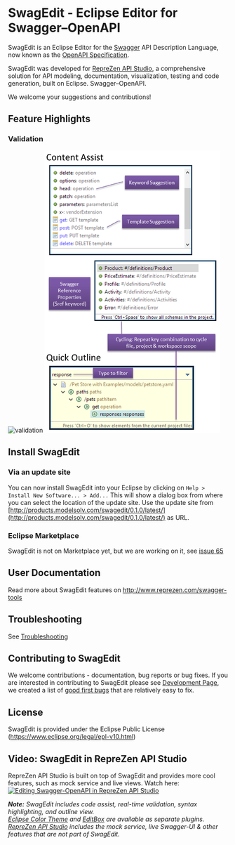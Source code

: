 # SwagEdit - Eclipse Editor for Swagger–OpenAPI

SwagEdit is an Eclipse Editor for the [Swagger](http://swagger.io) API Description Language, now known as the [OpenAPI Specification](http://openapis.org).

SwagEdit was developed for [RepreZen API Studio](http://reprezen.com/swagger-tools), a comprehensive solution for API modeling, documentation, visualization, testing and code generation, built on Eclipse. Swagger–OpenAPI.

We welcome your suggestions and contributions!

## Feature Highlights

### Validation
<img src="http://imgur.com/GrFw9EM" alt="validation">


<img src="/etc/img/ContentAssistQuickOutline.png" alt="Drawing" width="400" />

## Install SwagEdit
### Via an update site 
You can now install SwagEdit into your Eclipse by clicking on `Help > Install New Software... > Add...`
This will show a dialog box from where you can select the location of the update site.
Use the update site from [http://products.modelsolv.com/swagedit/0.1.0/latest/](http://products.modelsolv.com/swagedit/0.1.0/latest/) as URL.

### Eclipse Marketplace
SwagEdit is not on Marketplace yet, but we are working on it, see [issue 65](https://github.com/RepreZen/SwagEdit/issues/65)

## User Documentation
Read more about SwagEdit features on http://www.reprezen.com/swagger-tools

## Troubleshooting
See [Troubleshooting](https://github.com/RepreZen/SwagEdit/blob/master/TROUBLESHOOTING.md)

## Contributing to SwagEdit
We welcome contributions - documentation, bug reports or bug fixes.
If you are interested in contributing to SwagEdit please see [Development Page](https://github.com/RepreZen/SwagEdit/blob/master/DEVELOPERS_GUIDE.md), we created a list of [good first bugs](https://github.com/RepreZen/SwagEdit/labels/Good%20First%20Bug) that are relatively easy to fix.

## License
SwagEdit is provided under the Eclipse Public License (https://www.eclipse.org/legal/epl-v10.html)

## Video: SwagEdit in RepreZen API Studio
RepreZen API Studio is built on top of SwagEdit and provides more cool features, such as mock service and live views. Watch here: 
[![Editing Swagger-OpenAPI in RepreZen API Studio](http://img.youtube.com/vi/KX_tHp_KQkE/0.jpg)](https://www.youtube.com/watch?v=KX_tHp_KQkE)

_**Note:** SwagEdit includes code assist, real-time validation, syntax highlighting, and outline view.<br/>
[Eclipse Color Theme](https://marketplace.eclipse.org/content/eclipse-color-theme) and [EditBox](http://marketplace.eclipse.org/content/nodeclipse-editbox-background-colors-themes-highlight-code-blocks-c-java-javascript-python) are available as separate plugins.<br/>
[RepreZen API Studio](http://reprezen.com/swagger-tools) includes the mock service, live Swagger-UI & other features that are not part of SwagEdit._

